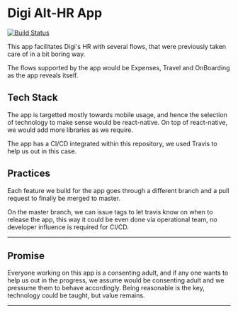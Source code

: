 # Digi Alt-HR App

[![Build Status](https://travis-ci.org/aajiwani/digi-hr-app.svg?branch=master)](https://travis-ci.org/aajiwani/digi-hr-app)

This app facilitates Digi's HR with several flows, that were previously taken care of in a bit boring way.

The flows supported by the app would be Expenses, Travel and OnBoarding as the app reveals itself.

## Tech Stack

The app is targetted mostly towards mobile usage, and hence the selection of technology to make sense would be react-native. On top of react-native, we would add more libraries as we require.

The app has a CI/CD integrated within this repository, we used Travis to help us out in this case.

## Practices

Each feature we build for the app goes through a different branch and a pull request to finally be merged to master.

On the master branch, we can issue tags to let travis know on when to release the app, this way it could be even done via operational team, no developer influence is required for CI/CD.

---

## Promise

Everyone working on this app is a consenting adult, and if any one wants to help us out in the progress, we assume would be consenting adult and we pressume them to behave accordingly. Being reasonable is the key, technology could be taught, but value remains.

---
